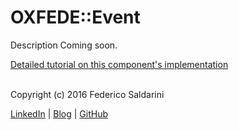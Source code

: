 # OXFEDE::Event

Description Coming soon.


[Detailed tutorial on this component's implementation](http://0xfede.io/2016/09/14/T-C++-Event.html)

<br>
Copyright (c) 2016 Federico Saldarini

[LinkedIn][l1] | [Blog][l2] | [GitHub][l3]

[l1]: https://www.linkedin.com/in/federicosaldarini
[l2]: http://0xfede.io
[l3]: https://github.com/saldavonschwartz
